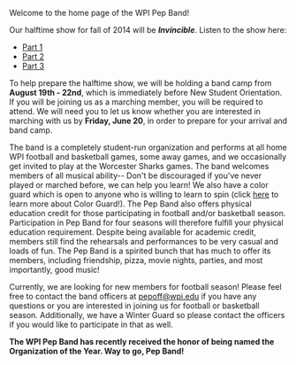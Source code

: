 
Welcome to the home page of the WPI Pep Band!

Our halftime show for fall of 2014 will be ***Invincible***.  Listen to the show here:

- [Part 1](http://www.jwpepper.com/Invincible-Part-1/10359783.item#.U7LB4qbWSpo)
- [Part 2](http://www.jwpepper.com/Invincible-Part-2/10359785.item#.U7LCXabWSpo)
- [Part 3](http://www.jwpepper.com/Invincible-Part-3/10359785.item#.U7LCXabWSpo)

To help prepare the halftime show, we will be holding a band camp from **August 19th - 22nd**, which is immediately before New Student Orientation. If you will be joining us as a marching member, you will be required to attend. We will need you to let us know whether you are interested in marching with us by **Friday, June 20**, in order to prepare for your arrival and band camp.

The band is a completely student-run organization and performs at all home WPI football and basketball games, some away games, and we occasionally get invited to play at the Worcester Sharks games. The band welcomes members of all musical ability-- Don't be discouraged if you've never played or marched before, we can help you learn! We also have a color guard which is open to anyone who is willing to learn to spin (click [here](Color%20Guard) to learn more about Color Guard!). The Pep Band also offers physical education credit for those participating in football and/or basketball season. Participation in Pep Band for four seasons will therefore fulfill your physical education requirement. Despite being available for academic credit, members still find the rehearsals and performances to be very casual and loads of fun. The Pep Band is a spirited bunch that has much to offer its members, including friendship, pizza, movie nights, parties, and most importantly, good music!

Currently, we are looking for new members for football season! Please feel free to contact the band officers at [pepoff@wpi.edu](mailto:pepoff@wpi.edu) if you have any questions or you are interested in joining us for football or basketball season. Additionally, we have a Winter Guard so please contact the officers if you would like to participate in that as well.

**The WPI Pep Band has recently received the honor of being named the Organization of the Year. Way to go, Pep Band!**

